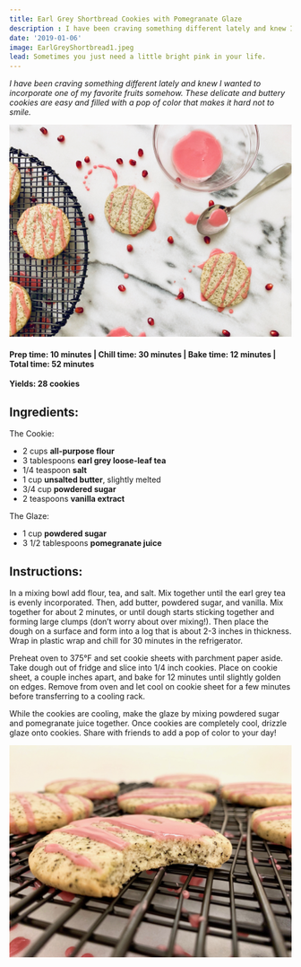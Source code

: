 ```yaml
---
title: Earl Grey Shortbread Cookies with Pomegranate Glaze
description : I have been craving something different lately and knew I wanted to incorporate one of my favorite fruits somehow. These delicate and buttery cookies are easy and filled with a pop of color that makes it hard not to smile.
date: '2019-01-06'
image: EarlGreyShortbread1.jpeg
lead: Sometimes you just need a little bright pink in your life. 
---
```

*I have been craving something different lately and knew I wanted to incorporate one of my favorite fruits somehow. These delicate and buttery cookies are easy and filled with a pop of color that makes it hard not to smile.*
 
![](EarlGreyShortbread2.jpeg)

#### Prep time: 10 minutes | Chill time: 30 minutes | Bake time: 12 minutes | Total time: 52 minutes

**Yields: 28 cookies** 

## Ingredients:

The Cookie:
- 2 cups **all-purpose flour**
- 3 tablespoons **earl grey loose-leaf tea**
- 1/4 teaspoon **salt**
- 1 cup **unsalted butter**, slightly melted
- 3/4 cup **powdered sugar**
- 2 teaspoons **vanilla extract**

The Glaze:
- 1 cup **powdered sugar**
- 3 1/2 tablespoons **pomegranate juice**

## Instructions:

In a mixing bowl add flour, tea, and salt. Mix together until the earl grey tea is evenly incorporated. Then, add butter, powdered sugar, and vanilla. Mix together for about 2 minutes, or until dough starts sticking together and forming large clumps (don’t worry about over mixing!). Then place the dough on a surface and form into a log that is about 2-3 inches in thickness. Wrap in plastic wrap and chill for 30 minutes in the refrigerator. 

Preheat oven to 375°F and set cookie sheets with parchment paper aside. Take dough out of fridge and slice into 1/4 inch cookies. Place on cookie sheet, a couple inches apart, and bake for 12 minutes until slightly golden on edges. Remove from oven and let cool on cookie sheet for a few minutes before transferring to a cooling rack. 

While the cookies are cooling, make the glaze by mixing powdered sugar and pomegranate juice together. Once cookies are completely cool, drizzle glaze onto cookies. Share with friends to add a pop of color to your day! 

![](EarlGreyShortbread3.jpeg)


